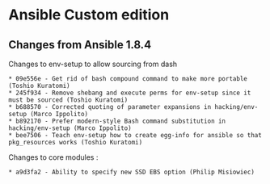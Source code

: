 Ansible Custom edition
======================

## Changes from Ansible 1.8.4

Changes to env-setup to allow sourcing from dash

    * 09e556e - Get rid of bash compound command to make more portable (Toshio Kuratomi)
    * 245f934 - Remove shebang and execute perms for env-setup since it must be sourced (Toshio Kuratomi)
    * b688570 - Corrected quoting of parameter expansions in hacking/env-setup (Marco Ippolito)
    * b892170 - Prefer modern-style Bash command substitution in hacking/env-setup (Marco Ippolito)
    * bee7506 - Teach env-setup how to create egg-info for ansible so that pkg_resources works (Toshio Kuratomi)

Changes to core modules :

    * a9d3fa2 - Ability to specify new SSD EBS option (Philip Misiowiec)
